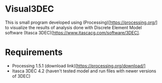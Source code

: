 # Visual3DEC

This is small program developed using (Processing)[https://processing.org/] to visualize the results of analysis done with Discrete Element Model software (Itasca 3DEC)[https://www.itascacg.com/software/3DEC].

# Requirements

- Processing 1.5.1 (download link)[https://processing.org/download/]
- Itasca 3DEC 4.2 (haven't tested model and run files with newer versions of 3DEC)
